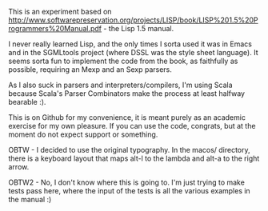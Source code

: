 This is an experiment based on
http://www.softwarepreservation.org/projects/LISP/book/LISP%201.5%20Programmers%20Manual.pdf - the Lisp 1.5 manual.

I never really learned Lisp, and the only times I sorta used it was
in Emacs and in the SGMLtools project (where DSSL was the style
sheet language). It seems sorta fun to implement the code from the
book, as faithfully as possible, requiring an Mexp and an Sexp
parsers.

As I also suck in parsers and interpreters/compilers, I'm using
Scala because Scala's Parser Combinators make the process at least
halfway bearable :).

This is on Github for my convenience, it is meant purely as an
academic exercise for my own pleasure. If you can use the code,
congrats, but at the moment do not expect support or something.

OBTW - I decided to use the original typography. In the macos/ directory,
there is a keyboard layout that maps alt-l to the lambda and alt-a to the
right arrow. 

OBTW2 - No, I don't know where this is going to. I'm just trying to 
make tests pass here, where the input of the tests is all the various
examples in the manual :)

